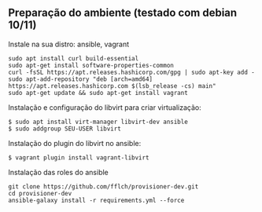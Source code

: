 ## Preparação do ambiente (testado com debian 10/11)

Instale na sua distro: ansible, vagrant

    sudo apt install curl build-essential
    sudo apt-get install software-properties-common
    curl -fsSL https://apt.releases.hashicorp.com/gpg | sudo apt-key add -
    sudo apt-add-repository "deb [arch=amd64] https://apt.releases.hashicorp.com $(lsb_release -cs) main"
    sudo apt-get update && sudo apt-get install vagrant

Instalação e configuração do libvirt para criar virtualização:

    $ sudo apt install virt-manager libvirt-dev ansible
    $ sudo addgroup SEU-USER libvirt

Instalação do plugin do libvirt no ansible:

    $ vagrant plugin install vagrant-libvirt

Instalação das roles do ansible

    git clone https://github.com/fflch/provisioner-dev.git
    cd provisioner-dev
    ansible-galaxy install -r requirements.yml --force
